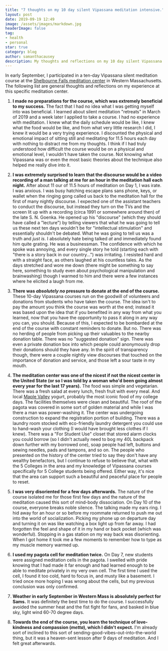 ```yaml
---
title: "7 thoughts on my 10 day silent Vipassana meditation intensive."
layout: post
date: 2019-09-19 12:49
image: /assets/images/markdown.jpg
headerImage: false
tag:
- health
- personal
star: true
category: blog
author: samanthacausey
description: My thoughts and reflections on my 10 day silent Vipassana meditation course.
---
```

In early September, I participated in a ten-day Vipassana silent meditation course at the [Shelbourne Falls meditation center](https://www.dhara.dhamma.org/) in Western Massachusetts. The following list are general thoughts and reflections on my experience at this specific meditation center.

1. **I made no preparations for the course, which was extremely beneficial to my success.** The fact that I had no idea what I was getting myself into was beneficial. I learned about silent meditation "retreats" in March of 2019 and a week later I applied to take a course. I had no experience with meditation. I knew what the daily schedule would be like, I knew what the food would be like, and from what very little research I did, I knew it would be a very trying experience. I discounted the physical and emotional impact of sitting still and meditating for 11.5 hours each day with nothing to distract me from my thoughts. I think if I had truly understood how difficult the course would be on a physical and emotional level, I wouldn't have taken the course. Not knowing what Vipassana was or even the most basic theories about the technique also helped me really dive into it.

2. **I was extremely surprised to learn that the discourse would be a video recording of a man talking at me for an hour in the meditation hall each night.** After about 11 our of 11.5 hours of meditation on Day 1, I was irate. I was anxious. I was busy hatching escape plans sans phone, keys, or wallet when the ringing gong called us back to the meditation hall for the first of many nightly discourse. I expected one of the assistant teachers to conduct the discourse, but instead they turn on the TVs and the screen lit up with a recording (circa 1991 or somewhere around then) of the late S. N. Goenka. He opened up his "discourse" (which they should have called a "lecture") by telling viewers that what he was going to tell us these next ten days wouldn't be for "intellectual stimulation" and essentially shouldn't be debated. What he was going to tell us was a truth and *just is*. I absolutely hate being talked *at* and immediately found him quite grating. He was a businessman. The confidence with which he spoke was annoying, and every single story he told (starting each with "there is a story back in our country...") was irritating. I resisted hard and with a straight face, as others laughed at his countless tales. As the days stretched and wore me down (there might be something to say here, something to study even about psychological manipulation and brainwashing) though I warmed to him and there were a few instances where he elicited a laugh from me.

3. **There was *absolutely no* pressure to donate at the end of the course.** These 10-day Vipassana courses run on the goodwill of volunteers and donations from students who have taken the course. The idea isn't to pay the amount you think the course was worth at the end; instead it was based upon the idea that if you benefited in any way from what you learned, now that you have the opportunity to pass it along in any way you can, you should. Because of this, I expected to be bombarded at the end of the course with constant reminders to donate. But no. There was no herding of people from picking up their valuables to the nearby donation table. There was no "suggested donation" sign. There was even a private donation box into which people could anonymously drop their donations should they have any. In the spirit of transparency though, there were a couple nightly view discourses that touched on the importance of donation and service, and those left a sour taste in my mouth.

4. **The meditation center was one of the nicest if not the nicest center in the United State (or so I was told by a woman who'd been going almost every year for the last 17 years).** The food was simple and vegetarian. There was a fresh salad at every lunch, fresh fruit with every meal. And local [Maple Valley](https://maplevalleycreamery.com/) yogurt, probably the most iconic food of my college days. The facilities themselves were clean and beautiful. The roof of the pagota was covered in some sort of golden material and while I was there a man was power-washing it. The center was undergoing construction to expand the registration portion of building. There was a laundry room stocked with eco-friendly laundry detergent you could use to hand-wash your clothing (I would have brought less clothes if I knew). There was a "For Student Use" closet that stored alarm clocks you could borrow (so I didn't actually need to bog my 40L backpack down further with my borrowed one), soap people had left, buttons and sewing needles, pads and tampons, and so on. The people who presented on the history of the center tried to say they don't have any wealthy benefactors, but I continue to refuse to believe that, what with the 5 Colleges in the area and my knowledge of Vipassana courses specifically for 5 College students being offered. Either way, it's nice that the area can support such a beautiful and peaceful place for people to reset.   

5. **I was very disoriented for a few days afterwards.** The nature of the course isolated me for those first few days and the nature of the meditation caused this sort of mind-body dissociation. On Day 10 of the course, everyone breaks noble silence. The talking made my ears ring. I hid away for an hour or so before my roommate returned to push me out into the world of socialization. Picking my phone up on departure day and turning it on was like watching a box light up from far away. I had forgotten the feel and shape of it in my hand or back pocket (which was wonderful). Stopping in a gas station on my way back was disorienting. When I got home it took me a few moments to remember how to type as my muscle memory warmed up.

6. **I used my pagota cell for meditation twice.** On Day 7, new students were assigned meditation cells in the pagota. I swelled with pride knowing that I had made it far enough and had learned enough to be able to meditate privately in my very own cell. The first time I used the cell, I found it too cold, hard to focus in, and musty like a basement. I tried once more hoping I was wrong about the cells, but my previous conclusion was only confirmed.

7. **Weather in early September in Western Mass is absolutely perfect for Sams.** It was definitely the best time to do the course. I successfully avoided the summer heat and the fist fight for fans, and basked in blue sky, light wind 60-70 degree days.

8. **Towards the end of the course, you learn the technique of love-kindness and compassion (*metta*), which I didn't expect.** I'm already sort of inclined to this sort of sending-good-vibes-out-into-the-world thing, but it was a heaven-sent lesson after 9 days of meditation. And I felt great afterwards.
